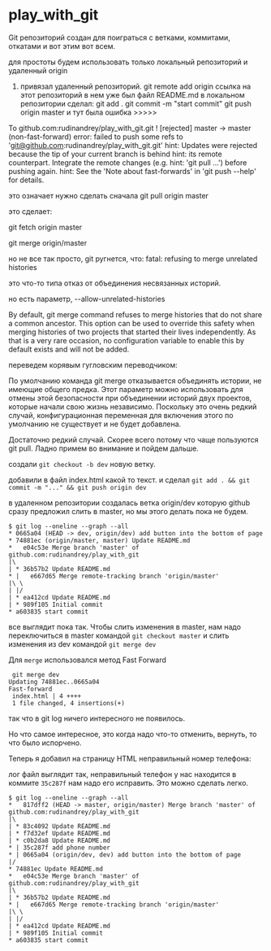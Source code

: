 # play_with_git

Git репозиторий создан для поиграться с ветками, коммитами, откатами и вот этим вот всем.

для простоты будем использовать только локальный репозиторий и удаленный origin
1. привязал удаленный репозиторий.
git remote add origin ссылка на этот репозиторий
в нем уже был файл README.md
в локальном репозитории сделал:
git add .
git commit -m "start commit"
git push origin master
и тут была ошибка >>>>>

To github.com:rudinandrey/play_with_git.git
 ! [rejected]        master -> master (non-fast-forward)
error: failed to push some refs to 'git@github.com:rudinandrey/play_with_git.git'
hint: Updates were rejected because the tip of your current branch is behind
hint: its remote counterpart. Integrate the remote changes (e.g.
hint: 'git pull ...') before pushing again.
hint: See the 'Note about fast-forwards' in 'git push --help' for details.

это означает нужно сделать сначала git pull origin master

это сделает:

git fetch origin master

git merge origin/master 

но не все так просто, git ругнется, что: fatal: refusing to merge unrelated histories

это что-то типа отказ от объединения несвязанных историй.

но есть параметр, --allow-unrelated-histories

By default, git merge command refuses to merge histories that do not share a common ancestor. This option can be used to override this safety when merging histories of two projects that started their lives independently. As that is a very rare occasion, no configuration variable to enable this by default exists and will not be added.

переведем корявым гугловским переводчиком:

По умолчанию команда git merge отказывается объединять истории, не имеющие общего предка. Этот параметр можно использовать для отмены этой безопасности при объединении историй двух проектов, которые начали свою жизнь независимо. Поскольку это очень редкий случай, конфигурационная переменная для включения этого по умолчанию не существует и не будет добавлена.

Достаточно редкий случай. Скорее всего потому что чаще пользуются git pull. Ладно примем во внимание и пойдем дальше.

создали `git checkout -b dev` новую ветку.

добавили в файл index.html какой то текст. и сделал `git add . && git commit -m "..." && git push origin dev `

в удаленном репозитории создалась ветка origin/dev которую github сразу предложил слить в master, но мы этого делать пока не будем.

```
$ git log --oneline --graph --all
* 0665a04 (HEAD -> dev, origin/dev) add button into the bottom of page
* 74881ec (origin/master, master) Update README.md
*   e04c53e Merge branch 'master' of github.com:rudinandrey/play_with_git
|\
| * 36b57b2 Update README.md
* |   e667d65 Merge remote-tracking branch 'origin/master'
|\ \
| |/
| * ea412cd Update README.md
| * 989f105 Initial commit
* a603835 start commit
```

все выглядит пока так. Чтобы слить изменения в master, нам надо переключиться в master командой `git checkout master` и слить изменения из dev командой `git merge dev`

Для `merge` использовался метод Fast Forward
```
 git merge dev
Updating 74881ec..0665a04
Fast-forward
 index.html | 4 ++++
 1 file changed, 4 insertions(+)
 ```
 
 так что в git log ничего интересного не появилось.
 
 Но что самое интересное, это когда надо что-то отменить, вернуть, то что было испорчено.
 
 Теперь я добавил на страницу HTML неправильный номер телефона:

лог файл выглядит так, неправильный телефон у нас находится в коммите `35c287f` нам надо его исправить. Это можно сделать легко.

```
$ git log --oneline --graph --all
*   817dff2 (HEAD -> master, origin/master) Merge branch 'master' of github.com:rudinandrey/play_with_git
|\
| * 83c4092 Update README.md
| * f7d32ef Update README.md
| * c0b2da8 Update README.md
* | 35c287f add phone number
* | 0665a04 (origin/dev, dev) add button into the bottom of page
|/
* 74881ec Update README.md
*   e04c53e Merge branch 'master' of github.com:rudinandrey/play_with_git
|\
| * 36b57b2 Update README.md
* |   e667d65 Merge remote-tracking branch 'origin/master'
|\ \
| |/
| * ea412cd Update README.md
| * 989f105 Initial commit
* a603835 start commit
```

